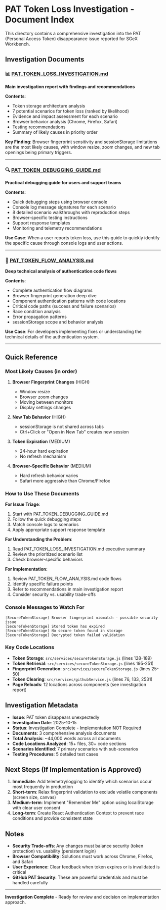 # PAT Token Loss Investigation - Document Index

This directory contains a comprehensive investigation into the PAT (Personal Access Token) disappearance issue reported for SGeX Workbench.

## Investigation Documents

### 📊 [PAT_TOKEN_LOSS_INVESTIGATION.md](./PAT_TOKEN_LOSS_INVESTIGATION.md)
**Main investigation report with findings and recommendations**

**Contents**:
- Token storage architecture analysis
- 7 potential scenarios for token loss (ranked by likelihood)
- Evidence and impact assessment for each scenario
- Browser behavior analysis (Chrome, Firefox, Safari)
- Testing recommendations
- Summary of likely causes in priority order

**Key Finding**: Browser fingerprint sensitivity and sessionStorage limitations are the most likely causes, with window resize, zoom changes, and new tab openings being primary triggers.

---

### 🔍 [PAT_TOKEN_DEBUGGING_GUIDE.md](./PAT_TOKEN_DEBUGGING_GUIDE.md)
**Practical debugging guide for users and support teams**

**Contents**:
- Quick debugging steps using browser console
- Console log message signatures for each scenario
- 8 detailed scenario walkthroughs with reproduction steps
- Browser-specific testing instructions
- Support response templates
- Monitoring and telemetry recommendations

**Use Case**: When a user reports token loss, use this guide to quickly identify the specific cause through console logs and user actions.

---

### 🔬 [PAT_TOKEN_FLOW_ANALYSIS.md](./PAT_TOKEN_FLOW_ANALYSIS.md)
**Deep technical analysis of authentication code flows**

**Contents**:
- Complete authentication flow diagrams
- Browser fingerprint generation deep dive
- Component authentication patterns with code locations
- Critical code paths (success and failure scenarios)
- Race condition analysis
- Error propagation patterns
- sessionStorage scope and behavior analysis

**Use Case**: For developers implementing fixes or understanding the technical details of the authentication system.

---

## Quick Reference

### Most Likely Causes (in order)

1. **Browser Fingerprint Changes** (HIGH)
   - Window resize
   - Browser zoom changes  
   - Moving between monitors
   - Display settings changes

2. **New Tab Behavior** (HIGH)
   - sessionStorage is not shared across tabs
   - Ctrl+Click or "Open in New Tab" creates new session

3. **Token Expiration** (MEDIUM)
   - 24-hour hard expiration
   - No refresh mechanism

4. **Browser-Specific Behavior** (MEDIUM)
   - Hard refresh behavior varies
   - Safari more aggressive than Chrome/Firefox

### How to Use These Documents

**For Issue Triage**:
1. Start with PAT_TOKEN_DEBUGGING_GUIDE.md
2. Follow the quick debugging steps
3. Match console logs to scenarios
4. Apply appropriate support response template

**For Understanding the Problem**:
1. Read PAT_TOKEN_LOSS_INVESTIGATION.md executive summary
2. Review the prioritized scenario list
3. Check browser-specific behaviors

**For Implementation**:
1. Review PAT_TOKEN_FLOW_ANALYSIS.md code flows
2. Identify specific failure points
3. Refer to recommendations in main investigation report
4. Consider security vs. usability trade-offs

### Console Messages to Watch For

```
[SecureTokenStorage] Browser fingerprint mismatch - possible security issue
[SecureTokenStorage] Stored token has expired
[SecureTokenStorage] No secure token found in storage
[SecureTokenStorage] Decrypted token failed validation
```

### Key Code Locations

- **Token Storage**: `src/services/secureTokenStorage.js` (lines 128-189)
- **Token Retrieval**: `src/services/secureTokenStorage.js` (lines 195-251)
- **Fingerprint Generation**: `src/services/secureTokenStorage.js` (lines 25-50)
- **Token Clearing**: `src/services/githubService.js` (lines 76, 133, 2531)
- **Page Reloads**: 12 locations across components (see investigation report)

## Investigation Metadata

- **Issue**: PAT token disappears unexpectedly
- **Investigation Date**: 2025-10-15
- **Status**: Investigation Complete - Implementation NOT Required
- **Documents**: 3 comprehensive analysis documents
- **Total Analysis**: ~44,000 words across all documents
- **Code Locations Analyzed**: 15+ files, 30+ code sections
- **Scenarios Identified**: 7 primary scenarios with sub-scenarios
- **Testing Procedures**: 5 detailed test cases

## Next Steps (If Implementation is Approved)

1. **Immediate**: Add telemetry/logging to identify which scenarios occur most frequently in production
2. **Short-term**: Relax fingerprint validation to exclude volatile components (screen size, canvas)
3. **Medium-term**: Implement "Remember Me" option using localStorage with clear user consent
4. **Long-term**: Create React Authentication Context to prevent race conditions and provide consistent state

## Notes

- **Security Trade-offs**: Any changes must balance security (token protection) vs. usability (persistent login)
- **Browser Compatibility**: Solutions must work across Chrome, Firefox, and Safari
- **User Experience**: Clear feedback when token expires or is invalidated is critical
- **GitHub PAT Security**: These are powerful credentials and must be handled carefully

---

**Investigation Complete** - Ready for review and decision on implementation approach.
